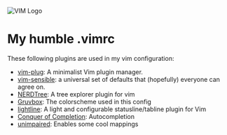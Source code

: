 ![VIM Logo](https://s3.amazonaws.com/hackdesign/tools/app_images/000/000/051/icon_small/vim-logo-en.png?1391303578)

# My humble .vimrc

These following plugins are used in my vim configuration:
* <a href="https://github.com/junegunn/vim-plug">vim-plug</a>: A minimalist Vim plugin manager.
* <a href="https://github.com/tpope/vim-sensible">vim-sensible</a>: a universal set of defaults that (hopefully) everyone can agree on.
* <a href="https://github.com/scrooloose/nerdtree">NERDTree</a>: A tree explorer plugin for vim
* <a href="https://github.com/morhetz/gruvbox">Gruvbox</a>: The colorscheme used in this config
* <a href="https://github.com/itchyny/lightline.vim">lightline</a>: A light and configurable statusline/tabline plugin for Vim
* <a href="https://github.com/neoclide/coc.nvim">Conquer of Completion</a>: Autocompletion
* <a href="https://github.com/tpope/vim-unimpaired">unimpaired</a>: Enables some cool mappings
